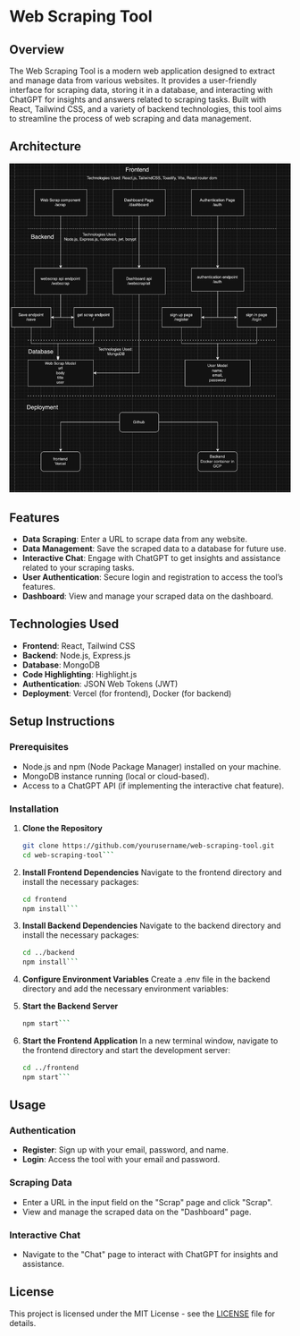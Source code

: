 # Web Scraping Tool

## Overview

The Web Scraping Tool is a modern web application designed to extract and manage data from various websites. It provides a user-friendly interface for scraping data, storing it in a database, and interacting with ChatGPT for insights and answers related to scraping tasks. Built with React, Tailwind CSS, and a variety of backend technologies, this tool aims to streamline the process of web scraping and data management.

## Architecture

![Architecture Image](./architecture.png)

## Features

- **Data Scraping**: Enter a URL to scrape data from any website.
- **Data Management**: Save the scraped data to a database for future use.
- **Interactive Chat**: Engage with ChatGPT to get insights and assistance related to your scraping tasks.
- **User Authentication**: Secure login and registration to access the tool’s features.
- **Dashboard**: View and manage your scraped data on the dashboard.

## Technologies Used

- **Frontend**: React, Tailwind CSS
- **Backend**: Node.js, Express.js
- **Database**: MongoDB
- **Code Highlighting**: Highlight.js
- **Authentication**: JSON Web Tokens (JWT)
- **Deployment**: Vercel (for frontend), Docker (for backend)

## Setup Instructions

### Prerequisites

- Node.js and npm (Node Package Manager) installed on your machine.
- MongoDB instance running (local or cloud-based).
- Access to a ChatGPT API (if implementing the interactive chat feature).

### Installation

1. **Clone the Repository**

   ```bash
   git clone https://github.com/yourusername/web-scraping-tool.git
   cd web-scraping-tool```
2. **Install Frontend Dependencies**
    Navigate to the frontend directory and install the necessary packages:
    ```bash
    cd frontend
    npm install```
3. **Install Backend Dependencies**
    Navigate to the backend directory and install the necessary packages:
    ```bash
    cd ../backend
    npm install```
4. **Configure Environment Variables**
    Create a .env file in the backend directory and add the necessary environment variables:
5. **Start the Backend Server**
    ```bash
    npm start```
6. **Start the Frontend Application**
    In a new terminal window, navigate to the frontend directory and start the development server:
    ```bash
    cd ../frontend
    npm start```

 ## Usage

### Authentication

- **Register**: Sign up with your email, password, and name.
- **Login**: Access the tool with your email and password.

### Scraping Data

- Enter a URL in the input field on the "Scrap" page and click "Scrap".
- View and manage the scraped data on the "Dashboard" page.

### Interactive Chat

- Navigate to the "Chat" page to interact with ChatGPT for insights and assistance.

## License

This project is licensed under the MIT License - see the [LICENSE](LICENSE) file for details.
